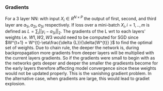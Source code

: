 ### Gradients
For a 3 layer NN: with input $X_i\in R^{N\times P}$ the output of first, second, and third layer are $a_{1i},a_{2i},a_{3i}$ respectively. If loss over a  mini-batch $X_i, i=1,..,m$ is defined as $L=\sum_i ||y_i-a_{3i}||_2$.
The gradients of the L wrt to each layers' weights i.e. $W1,W2,W3$ would need to be computed for SGD since $W^{t+1} = W^{t}-\eta\frac{\delta {L}}{\delta{W^{t}} }$
to find the optimal set of weights.
Due to chain rule, the deeper the network is, during backpropagation more gradients from deeper layers will be multiplied with the current layers gradients. So if the gradients were small to begin with as the networks gets deeper and deeper the smaller the gradiesnts become for the early layers therefore affecting model convergence since these weights would not be updated properly. This is the vanishing gradient problem. In the alternative case, when gradients are large, this would lead to gradiet explosion.

